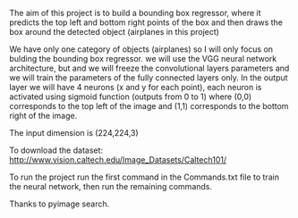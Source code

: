 The aim of this project is to build a bounding box regressor, where it predicts the top left and bottom right
points of the box and then draws the box around the detected object (airplanes in this project)

We have only one category of objects (airplanes) so I will only focus on bulding the bounding box regressor.
we will use the VGG neural network architecture, but and we will freeze the convolutional layers parameters
and we will train the parameters of the fully connected layers only.
In the output layer we will have 4 neurons (x and y for each point), 
each neuron is activated using sigmoid function (outputs from 0 to 1) where (0,0) corresponds to the top left
of the image and (1,1) corresponds to the bottom right of the image.

The input dimension is (224,224,3)

To download the dataset:
http://www.vision.caltech.edu/Image_Datasets/Caltech101/

To run the project run the first command in the Commands.txt file to train the neural network, 
then run the remaining commands.

Thanks to pyimage search.
